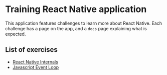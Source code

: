 # Training React Native application

This application features challenges to learn more about React Native.
Each challenge has a page on the app, and a `docs` page explaining what is expected.

## List of exercises

- [React Native Internals](./docs/RNInternals.md)
- [Javascript Event Loop](./docs/EventLoop.md)
